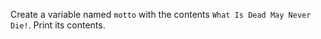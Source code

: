 
Create a variable named `motto` with the contents `What Is Dead May Never Die!`. Print its contents.
